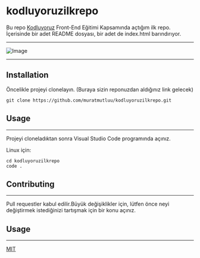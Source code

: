 # kodluyoruzilkrepo
 Bu repo [Kodluyoruz](https://www.kodluyoruz.org) Front-End Eğitimi Kapsamında açtığım ilk repo. İçerisinde bir adet README dosyası, bir adet de index.html barındırıyor.
 ***
 ![Image](https://miro.medium.com/max/2400/2*TZeK0kyHTRHVv3gUi8BtQg.png)
 ***
 ## Installation
 Öncelikle projeyi clonelayın. (Buraya sizin reponuzdan aldığınız link gelecek)

    git clone https://github.com/muratmutluu/kodluyoruzilkrepo.git

## Usage
***
Projeyi cloneladıktan sonra Visual Studio Code programında açınız.

Linux için:

    cd kodluyoruzilkrepo
    code .

## Contributing

***
Pull requestler kabul edilir.Büyük değişiklikler için, lütfen önce neyi değiştirmek istediğinizi tartışmak için bir konu açınız.

## Usage

***
[MIT](https://choosealicense.com/licenses/mit/)

